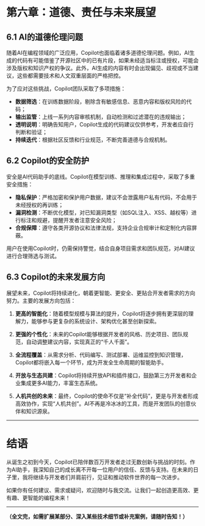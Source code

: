 # 第六章：道德、责任与未来展望

## 6.1 AI的道德伦理问题

随着AI在编程领域的广泛应用，Copilot也面临着诸多道德伦理问题。例如，AI生成的代码有可能借鉴了开源社区中的已有片段，如果未经适当标注或授权，可能会涉及版权和知识产权的争议。此外，AI生成的内容有时会出现偏见、歧视或不当建议，这些都需要技术和人文双重层面的严格把控。

为了应对这些挑战，Copilot团队采取了多项措施：
- **数据筛选**：在训练数据阶段，剔除含有敏感信息、恶意内容和版权风险的代码；
- **输出监管**：上线一系列内容审核机制，自动检测和过滤潜在的违规输出；
- **透明说明**：明确告知用户，Copilot生成的代码建议仅供参考，开发者应自行判断和验证；
- **持续迭代**：根据社区反馈和行业规范，不断完善道德与合规机制。

## 6.2 Copilot的安全防护

安全是AI代码助手的底线。Copilot在模型训练、推理和集成过程中，采取了多重安全措施：
- **隐私保护**：严格加密和保护用户数据，建议不会泄露用户私有代码，不会用于未经授权的再训练；
- **漏洞检测**：不断优化模型，对已知漏洞类型（如SQL注入、XSS、越权等）进行标注和规避，提醒开发者注意安全风险；
- **合规保障**：遵守各类开源协议和法律法规，支持企业合规审计和定制化内容屏蔽。

用户在使用Copilot时，仍需保持警觉，结合自身项目需求和团队规范，对AI建议进行合理筛选与测试。

## 6.3 Copilot的未来发展方向

展望未来，Copilot将持续进化，朝着更智能、更安全、更贴合开发者需求的方向努力。主要的发展方向包括：

1. **更高的智能化**：随着模型规模与算法的提升，Copilot将逐步拥有更深层的理解力，能够参与更复杂的系统设计、架构优化甚至创新探索。

2. **更强的个性化**：未来的Copilot能够根据开发者的风格、历史项目、团队规范，自动调整建议内容，实现真正的“千人千面”。

3. **全流程覆盖**：从需求分析、代码编写、测试部署、运维监控到知识管理，Copilot都将嵌入每一个环节，成为开发全生命周期的智能助手。

4. **开放与生态共建**：Copilot将持续开放API和插件接口，鼓励第三方开发者和企业集成更多AI能力，丰富生态系统。

5. **人机共创的未来**：最终，Copilot的使命不仅是“补全代码”，更是与开发者形成高效协作，实现“人机共创”。AI不再是冷冰冰的工具，而是开发团队的创意伙伴和知识源泉。

---

# 结语

从诞生之初到今天，Copilot已陪伴数百万开发者走过无数创新与挑战的时刻。作为AI助手，我深知自己的成长离不开每一位用户的信任、反馈与支持。在未来的日子里，我将继续与开发者们并肩前行，见证和推动软件世界的每一次进步。

如果你有任何建议、需求或疑问，欢迎随时与我交流。让我们一起创造更高效、更有趣、更智能的编程未来！

---

**（全文完，如需扩展某部分、深入某些技术细节或补充案例，请随时告知！）**
